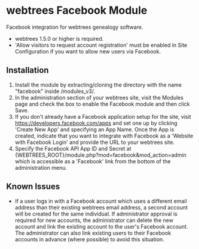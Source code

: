 webtrees Facebook Module
========================

Facebook integration for webtrees genealogy software.

* webtrees 1.5.0 or higher is required.
* 'Allow visitors to request account registration' must be enabled in Site Configuration if you want
  to allow new users via Facebook.

## Installation ##
1. Install the module by extracting/cloning the directory with the name "facebook" inside /modules_v3/.
2. In the administration section of your webtrees site, visit the Modules page and check the box to
   enable the Facebook module and then click Save.
3. If you don't already have a Facebook application setup for the site, visit
   https://developers.facebook.com/apps and set one up by clicking 'Create New App' and specifying an
   App Name. Once the App is created, indicate that you want to integrate with Facebook as a 'Website
   with Facebook Login' and provide the URL to your webtrees site.
4. Specify the Facebook API App ID and Secret at {WEBTREES_ROOT}/module.php?mod=facebook&mod_action=admin
   which is accessible as a 'Facebook' link from the bottom of the administration menu.

## Known Issues ##
* If a user logs in with a Facebook account which uses a different email address than their existing
  webtrees email address, a second account will be created for the same individual. If administrator
  approval is required for new accounts, the administrator can delete the new account and link the
  existing account to the user's Facebook account. The administrator can also link existing users to
  their Facebook accounts in advance (where possible) to avoid this situation.
